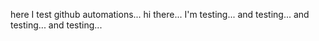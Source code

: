 here I test github automations...
hi there...
I'm testing... and testing...
and testing... and testing...
